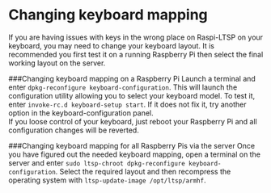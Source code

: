 Changing keyboard mapping
======

If you are having issues with keys in the wrong place on Raspi-LTSP on your keyboard, you may need to change your keyboard layout.
It is recommended you first test it on a running Raspberry Pi then select the final working layout on the server.

###Changing keyboard mapping on a Raspberry Pi
Launch a terminal and enter ```dpkg-reconfigure keyboard-configuration```. This will launch the configuration utility allowing you to select your keyboard model.
To test it, enter ```invoke-rc.d keyboard-setup start```.
If it does not fix it, try another option in the keyboard-configuration panel.  
If you loose control of your keyboard, just reboot your Raspberry Pi and all configuration changes will be reverted.

###Changing keyboard mapping for all Raspberry Pis via the server
Once you have figured out the needed keyboard mapping, open a terminal on the server and enter ```sudo ltsp-chroot dpkg-reconfigure keyboard-configuration```.
Select the required layout and then recompress the operating system with ```ltsp-update-image /opt/ltsp/armhf```.
